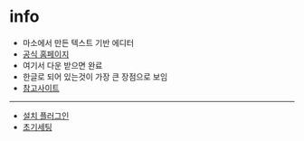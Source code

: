 # info
- 마소에서 만든 텍스트 기반 에디터
- [공식 홈페이지](https://code.visualstudio.com/)
- 여기서 다운 받으면 완료
- 한글로 되어 있는것이 가장 큰 장점으로 보임
- [참고사이트](http://bimmermac.com/1242)

---
- [설치 플러그인](./vs_code_plugin.html)
- [초기세팅](./vs_code_config.html)